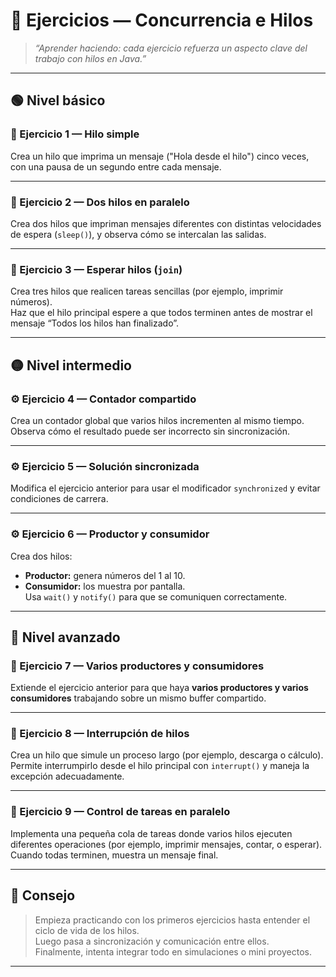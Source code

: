 # 🧩 Ejercicios — Concurrencia e Hilos

> _“Aprender haciendo: cada ejercicio refuerza un aspecto clave del trabajo con hilos en Java.”_

---

## 🟢 Nivel básico

### 🧠 Ejercicio 1 — Hilo simple
Crea un hilo que imprima un mensaje ("Hola desde el hilo") cinco veces, con una pausa de un segundo entre cada mensaje.

---

### 🧠 Ejercicio 2 — Dos hilos en paralelo
Crea dos hilos que impriman mensajes diferentes con distintas velocidades de espera (`sleep()`), y observa cómo se intercalan las salidas.

---

### 🧠 Ejercicio 3 — Esperar hilos (`join`)
Crea tres hilos que realicen tareas sencillas (por ejemplo, imprimir números).  
Haz que el hilo principal espere a que todos terminen antes de mostrar el mensaje “Todos los hilos han finalizado”.

---

## 🟡 Nivel intermedio

### ⚙️ Ejercicio 4 — Contador compartido
Crea un contador global que varios hilos incrementen al mismo tiempo.  
Observa cómo el resultado puede ser incorrecto sin sincronización.

---

### ⚙️ Ejercicio 5 — Solución sincronizada
Modifica el ejercicio anterior para usar el modificador `synchronized` y evitar condiciones de carrera.

---

### ⚙️ Ejercicio 6 — Productor y consumidor
Crea dos hilos:  
- **Productor:** genera números del 1 al 10.  
- **Consumidor:** los muestra por pantalla.  
Usa `wait()` y `notify()` para que se comuniquen correctamente.

---

## 🔴 Nivel avanzado

### 🚀 Ejercicio 7 — Varios productores y consumidores
Extiende el ejercicio anterior para que haya **varios productores y varios consumidores** trabajando sobre un mismo buffer compartido.

---

### 🚀 Ejercicio 8 — Interrupción de hilos
Crea un hilo que simule un proceso largo (por ejemplo, descarga o cálculo).  
Permite interrumpirlo desde el hilo principal con `interrupt()` y maneja la excepción adecuadamente.

---

### 🚀 Ejercicio 9 — Control de tareas en paralelo
Implementa una pequeña cola de tareas donde varios hilos ejecuten diferentes operaciones (por ejemplo, imprimir mensajes, contar, o esperar).  
Cuando todas terminen, muestra un mensaje final.

---

## 💬 Consejo

> Empieza practicando con los primeros ejercicios hasta entender el ciclo de vida de los hilos.  
> Luego pasa a sincronización y comunicación entre ellos.  
> Finalmente, intenta integrar todo en simulaciones o mini proyectos.

---
